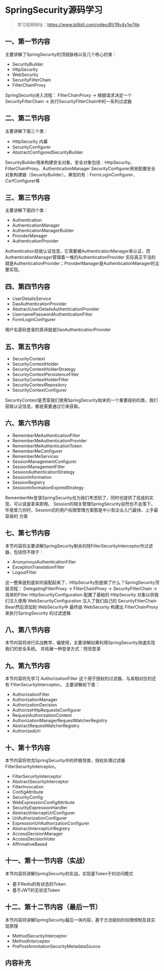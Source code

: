 # SpringSecurity源码学习

> 学习视频地址：https://www.bilibili.com/video/BV1Rv4y1w74n

## 一、第一节内容

主要讲解了SpringSecurity的顶层脉络以及几个核心的类：

* SecurityBuilder
* HttpSecurity
* WebSecurity
* SecurityFilterChain
* FilterChainProxy

SpringSecurity进入流程：
FilterChainProxy -> 根据请求决定一个 SecurityFilterChain -> 执行SecurityFilterChain中的一系列过滤器

## 二、第二节内容

主要讲解下面三个类：

* HttpSecurity 内幕
* SecurityConfigurer
* AbstractConfiguredSecurityBuilder

SecurityBuilder用来构建安全对象，安全对象包括：HttpSecurity、FilterChainProxy、AuthenticationManager
SecurityConfigurer用来配置安全对象构建器（SecurityBuilder），典型的有：FormLoginConfigurer、CsrfConfigurer等

## 三、第三节内容

主要讲解下面四个类：

* Authentication
* AuthenticationManager
* AuthenticationManagerBuilder
* ProviderManager
* AuthenticationProvider

Authentication存放认证信息，它需要被AuthenticationManager来认证，而AuthenticationManager管理着一堆的AuthenticationProvider
实际真正干活的就是AuthenticationProvider；ProviderManager是AuthenticationManager的主要实现。

## 四、第四节内容

* UserDetailsService
* DaoAuthenticationProvider
* AbstractUserDetailsAuthenticationProvider
* UsernamePasswordAuthenticationFilter
* FormLoginConfigurer

用户名密码登录的真谛就是DaoAuthenticationProvider

## 五、第五节内容

* SecurityContext
* SecurityContextHolder
* SecurityContextHolderStrategy
* SecurityContextPersistenceFilter
* SecurityContextHolderFilter
* SecurityContextRepository
* SecurityContextConfigurer

SecurityContext是贯穿我们使用SpringSecurity始末的一个重要级别的类，我们获取认证信息，都是需要通过它来获取。

## 六、第六节内容

* RememberMeAuthenticationFilter
* RememberMeAuthenticationProvider
* RememberMeAuthenticationToken
* RememberMeConfigurer
* RememberMeServices
* SessionManagementConfigurer
* SessionManagementFilter
* SessionAuthenticationStrategy
* SessionInformation
* SessionRegistry
* SessionInformationExpiredStrategy

RememberMe登录SpringSecurity也为我们考虑到了，同时也提供了现成的实现，可以说是拿来即用。
Session的相关管理SpringSecurity自然也不会落下，毕竟曾几何时，Session式的用户权限管理方案那是中小型企业入门最快、上手最容易的
方案

## 七、第七节内容

本节内容将主要讲解SpringSecurity剩余的除FilterSecurityInterceptor外过滤器，包括但不限于：

* AnonymousAuthenticationFilter
* ExceptionTranslationFilter
* LogoutFilter

这一整条链到底如何装配起来了，HttpSecurity到底做了什么？SpringSecurity顶层流程：
DelegatingFilterProxy -> FilterChainProxy -> SecurityFilterChain -> 具体的Filter
HttpSecurityConfiguration 配置了基础的 HttpSecurity 对象以供我们注入使用
WebSecurityConfiguration 注入了我们自己的 SecurityFilterChain Bean然后添加到 WebSecurity中
最终由 WebSecurity 构建出 FilterChainProxy 来执行SpringSecurity 的过滤逻辑

## 八、第八节内容

本节内容将进行实战教学，偏使用，主要讲解如果利用SpringSecurity快速实现我们的安全系统。
并拓展一种登录方式：短信登录

## 九、第九节内容

本节内容将先学习 AuthorizationFilter 这个用于授权的过滤器，与其相对应的还有 FilterSecurityInterceptor。
主要讲解如下类：

* AuthorizationFilter
* AuthorizationManager
* AuthorizationDecision
* AuthorizeHttpRequestsConfigurer
* RequestAuthorizationContext
* AuthorizationManagerRequestMatcherRegistry
* AbstractRequestMatcherRegistry
* AuthorizedUrl

## 十、第十节内容

本节内容将攻克SpringSecurity中的终极怪兽，授权处理过滤器FilterSecurityInterceptor。

* FilterSecurityInterceptor
* AbstractSecurityInterceptor
* FilterInvocation
* ConfigAttribute
* SecurityConfig
* WebExpressionConfigAttribute
* SecurityExpressionHandler
* AbstractInterceptUrlConfigurer
* UrlAuthorizationConfigurer
* ExpressionUrlAuthorizationConfigurer
* AbstractInterceptUrlRegistry
* AccessDecisionManager
* AccessDecisionVoter
* AffirmativeBased

## 十一、第十一节内容（实战）

本节内容将讲解SpringSecurity的实战，实现基Token于的访问模式

* 基于Redis的有状态的Token
* 基于JWT的无状态Token

## 十二、第十二节内容（最后一节）

本节内容将讲解SpringSecurity最后一块内容，基于方法级别的权限控制及其实现原理

* MethodSecurityInterceptor
* MethodInterceptor
* PrePostAnnotationSecurityMetadataSource

## 内容补充
